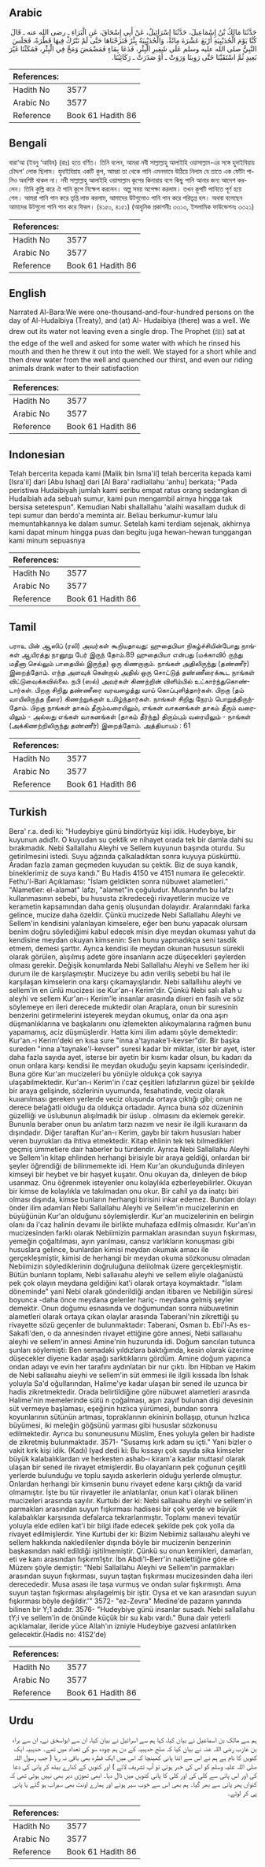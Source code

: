 ## Arabic


<div dir="rtl" lang="ar" style={{fontSize:'larger',backgroundColor:'#f8f9fa',padding:20}}>
حَدَّثَنَا مَالِكُ بْنُ إِسْمَاعِيلَ، حَدَّثَنَا إِسْرَائِيلُ، عَنْ أَبِي إِسْحَاقَ، عَنِ الْبَرَاءِ ـ رضى الله عنه ـ قَالَ كُنَّا يَوْمَ الْحُدَيْبِيَةِ أَرْبَعَ عَشْرَةَ مِائَةً، وَالْحُدَيْبِيَةُ بِئْرٌ فَنَزَحْنَاهَا حَتَّى لَمْ نَتْرُكْ فِيهَا قَطْرَةً، فَجَلَسَ النَّبِيُّ صلى الله عليه وسلم عَلَى شَفِيرِ الْبِئْرِ، فَدَعَا بِمَاءٍ فَمَضْمَضَ وَمَجَّ فِي الْبِئْرِ، فَمَكَثْنَا غَيْرَ بَعِيدٍ ثُمَّ اسْتَقَيْنَا حَتَّى رَوِينَا وَرَوَتْ ـ أَوْ صَدَرَتْ ـ رَكَائِبُنَا‏.‏
</div>
<div style={{backgroundColor:'#f8f9fa',padding:20, marginBottom: 10}}><table> <thead> <tr> <th>References:</th> <th></th> </tr> </thead> <tbody><tr><td>Hadith No</td><td>3577</td></tr><tr><td>Arabic No</td><td>3577</td></tr><tr><td>Reference</td><td>Book 61 Hadith 86</td></tr></tbody></table></div>

## Bengali


<div dir="ltr" lang="bn" style={{fontSize:'larger',backgroundColor:'#f8f9fa',padding:20}}>
বারা‘আ (ইবনু ‘আযিব) (রাঃ) হতে বর্ণিত। তিনি বলেন, আমরা নবী সাল্লাল্লাহু আলাইহি ওয়াসাল্লাম-এর সঙ্গে হুদাইবিয়ায় চৌদ্দশ’ লোক ছিলাম। হুদাইবিয়াহ একটি কূপ, আমরা তা থেকে পানি এমনভাবে উঠিয়ে নিলাম যে তাতে এক ফোঁটা পানিও অবশিষ্ট থাকল না। নবী সাল্লাল্লাহু আলাইহি ওয়াসাল্লাম কূপের কিনারায় বসে কিছু পানি আনার জন্য আদেশ করলেন। তিনি কুল্লি করে ঐ পানি কূপে নিক্ষেপ করলেন। অল্প সময় অপেক্ষা করলাম। তখন কূপটি পানিতে পূর্ণ হয়ে গেল। আমরা পানি পান করে তৃপ্তি লাভ করলাম, আমাদের উটগুলোও পানি পান করে পরিতৃপ্ত হল। অথবা বলেছেন আমাদের উটগুলো পানি পান করে ফিরল। (৪১৫০, ৪১৫১) (আধুনিক প্রকাশনীঃ ৩৩১৩, ইসলামিক ফাউন্ডেশনঃ ৩৩২১)
</div>
<div style={{backgroundColor:'#f8f9fa',padding:20, marginBottom: 10}}><table> <thead> <tr> <th>References:</th> <th></th> </tr> </thead> <tbody><tr><td>Hadith No</td><td>3577</td></tr><tr><td>Arabic No</td><td>3577</td></tr><tr><td>Reference</td><td>Book 61 Hadith 86</td></tr></tbody></table></div>

## English


<div dir="ltr" lang="en" style={{fontSize:'larger',backgroundColor:'#f8f9fa',padding:20}}>
Narrated Al-Bara:We were one-thousand-and-four-hundred persons on the day of Al-Hudaibiya (Treaty), and (at) Al- Hudaibiya (there) was a well. We drew out its water not leaving even a single drop. The Prophet (ﷺ) sat at the edge of the well and asked for some water with which he rinsed his mouth and then he threw it out into the well. We stayed for a short while and then drew water from the well and quenched our thirst, and even our riding animals drank water to their satisfaction
</div>
<div style={{backgroundColor:'#f8f9fa',padding:20, marginBottom: 10}}><table> <thead> <tr> <th>References:</th> <th></th> </tr> </thead> <tbody><tr><td>Hadith No</td><td>3577</td></tr><tr><td>Arabic No</td><td>3577</td></tr><tr><td>Reference</td><td>Book 61 Hadith 86</td></tr></tbody></table></div>

## Indonesian


<div dir="ltr" lang="id" style={{fontSize:'larger',backgroundColor:'#f8f9fa',padding:20}}>
Telah bercerita kepada kami [Malik bin Isma'il] telah bercerita kepada kami [Isra'il] dari [Abu Ishaq] dari [Al Bara' radliallahu 'anhu] berkata; "Pada peristiwa Hudaibiyah jumlah kami seribu empat ratus orang sedangkan di Hudaibiah ada sebuah sumur, kami pun mengambil airnya hingga tak bersisa setetespun". Kemudian Nabi shallallahu 'alaihi wasallam duduk di tepi sumur dan berdo'a meminta air. Beliau berkumur-kumur lalu memuntahkannya ke dalam sumur. Setelah kami terdiam sejenak, akhirnya kami dapat minum hingga puas dan begitu juga hewan-hewan tunggangan kami minum sepuasnya
</div>
<div style={{backgroundColor:'#f8f9fa',padding:20, marginBottom: 10}}><table> <thead> <tr> <th>References:</th> <th></th> </tr> </thead> <tbody><tr><td>Hadith No</td><td>3577</td></tr><tr><td>Arabic No</td><td>3577</td></tr><tr><td>Reference</td><td>Book 61 Hadith 86</td></tr></tbody></table></div>

## Tamil


<div dir="ltr" lang="ta" style={{fontSize:'larger',backgroundColor:'#f8f9fa',padding:20}}>
பராஉ பின் ஆஸிப் (ரலி) அவர்கள் கூறியதாவது: ஹுதைபியா நிகழ்ச்சியின்போது நாங்கள் ஆயிரத்து நானூறு பேர் இருந் தோம்.89 ஹுதைபியா என்பது (மக்காவிó ருந்து மதீனா செல்லும் பாதையில் இருந்த) ஒரு கிணறாகும். நாங்கள் அதிலிருந்து (தண்ணீர்) இறைத்தோம். எந்த அளவுக் கென்றால் அதில் ஒரு சொட்டுத் தண்ணீரைக்கூட நாங்கள் விட்டுவைக்கவில்லை. நபி (ஸல்) அவர்கள் கிணற்றின் விளிம்பில் உட்கார்ந்துகொண்டார்கள். பிறகு சிறிது தண்ணீரை வரவழைத்து வாய் கொப்புளித்தார்கள். பிறகு (தம் வாயிலிருந்த நீரை) கிணற்றுக்குள் உமிழ்ந்தார்கள். நாங்கள் சிறிது நேரம் பொறுத்திருந்தோம். பிறகு நாங்கள் தாகம் தீரும்வரையிலும், எங்கள் வாகனங்கள் தாகம் தீரும் வரையிலும் - அல்லது எங்கள் வாகனங்கள் (தாகம் தீர்ந்து) திரும்பும் வரையிலும் - நாங்கள் (அக்கிணற்றிலிருந்து தண்ணீர்) இறைத்தோம். அத்தியாயம் : 61
</div>
<div style={{backgroundColor:'#f8f9fa',padding:20, marginBottom: 10}}><table> <thead> <tr> <th>References:</th> <th></th> </tr> </thead> <tbody><tr><td>Hadith No</td><td>3577</td></tr><tr><td>Arabic No</td><td>3577</td></tr><tr><td>Reference</td><td>Book 61 Hadith 86</td></tr></tbody></table></div>

## Turkish


<div dir="ltr" lang="tr" style={{fontSize:'larger',backgroundColor:'#f8f9fa',padding:20}}>
Bera' r.a. dedi ki: "Hudeybiye günü bindörtyüz kişi idik. Hudeybiye, bir kuyunun adıd1r. O kuyudan su çektik ve nihayet orada tek bir damla dahi su bırakmadık. Nebi Sallallahu Aleyhi ve Sellem kuyunun başında oturdu. Su getirilmesini istedi. Suyu ağzında çalkaladıktan sonra kuyuya püskürttü. Aradan fazla zaman geçmeden kuyudan su çektik. Biz de suya kandık, bineklerimiz de suya kandı." Bu Hadis 4150 ve 4151 numara ile gelecektir. Fethu'l-Bari Açıklaması: "İslam geldikten sonra nübuwet alametleri." "Alametler: el-alamat" lafzı, "alamet"in çoğuludur. Musannıfın bu lafzı kullanmasının sebebi, bu hususta zikredeceği rivayetlerin mucize ve kerametin kapsamından daha geniş oluşundan dolayıdır. Aralarındaki farka gelince, mucize daha özeldir. Çünkü mucizede Nebi Sallallahu Aleyhi ve Sellem'in kendisini yalanlayan kimselere, eğer ben bunu yapacak olursam benim doğru söylediğimi kabul edecek misin diye meydan okuması yahut da kendisine meydan okuyan kimsenin: Sen bunu yapmadıkça seni tasdik etmem, demesi şarttır. Ayrıca kendisi ile meydan okunan hususun sürekli olarak görülen, alışılmış adete göre insanların acze düşecekleri şeylerden olması gerekir. Değişik konumlarda Nebi Sallallahu Aleyhi ve Sellem her iki durum ile de karşılaşmıştır. Mucizeye bu adın veriliş sebebi bu hal ile karşılaşan kimselerin ona karşı çıkamayışlarıdır. Nebi sallalliıhu aleyhi ve sellem'in en ünlü mucizesi ise Kur'an-ı Kerim'dir. Çünkü Nebi salı allah u aleyhi ve sellem Kur'an-ı Kerim'le insanlar arasında diııeri en fasih ve söz söylemeye en ileri derecede muktedir olan Araplara, onun bir suresinin benzerini getirmelerini isteyerek meydan okumuş, onlar da ona aşırı düşmanlıklarına ve başkalarını onu izlemekten alıkoymalarına rağmen bunu yapamamış, aciz düşmüşlerdir. Hatta kimi ilim adamı şöyle demektedir: Kur'an.-ı Kerim'deki en kısa sure "inna a'taynake'l-kevser"dir. Bir başka sureden "inna a'taynake'l-kevser" suresi kadar bir miktar, ister bir ayet, ister daha fazla sayıda ayet, isterse bir ayetin bir kısmı kadar olsun, bu kadarı da onun onlara karşı kendisi ile meydan okuduğu şeyin kapsamı içerisindedir. Buna göre Kur'an mucizeleri bu yönüyle oldukça çok sayıya ulaşabilmektedir. Kur'an-ı Kerim'in i'caz çeşitleri lafızlarının güzel bir şekilde bir araya gelişinde, sözlerinin uyumunda, fesahatinde, veciz olarak kuııanılması gereken yerlerde veciz oluşunda ortaya çıktığı gibi; onun ne derece belağatli olduğu da oldukça ortadadır. Ayrıca buna söz düzeninin güzelliği ve üslubunun alışılmadık bir üslup . olmasını da eklemek gerekir. Bununla beraber onun bu anlatım tarzı nazım ve nesir ile ilgili kuraııarın da dışındadır. Diğer taraftan Kur'an-ı Kerim, gaybı bir takım hususları haber veren buyrukları da ihtiva etmektedir. Kitap ehlinin tek tek bilmedikleri geçmiş ümmetiere dair haberler bu türdendir. Ayrıca Nebi Sallallahu Aleyhi ve Sellem'in kitap ehlinden herhangi birisiyle bir araya geldiği, onlardan bir şeyler öğrendiği de bilinmemekte idi. Hem Kur'an okunduğunda dinleyen kimseyi bir heybet ve bir haşyet kuşatır. Onu okuyan da, dinleyen de bıkıp usanmaz. Onu öğrenmek isteyenler onu kolaylıkla ezberleyebilirler. Okuyan bir kimse de kolaylıkla ve takılmadan onu okur. Bir cahil ya da inatçı biri olması dışında, kimse bunların herhangi birisini inkar edemez. Bundan dolayı önder ilim adamları Nebi Sallallahu Aleyhi ve Sellem'in mucizelerinin en büyüğünün Kur'an olduğunu söylemişlerdir. Kur'an mucizelerinin en belirgin olanı da i'caz halinin devamı ile birlikte muhafaza edilmiş olmasıdır. Kur'an'ın mucizesinden farklı olarak Nebiimizin parmakları arasından suyun fışkırması, yemeğin çoğaltılması, ayın yarılması, cansız varlıkların konuşması gibi hususlara gelince, bunlardan kimisi meydan okumak amacı ile gerçekleşmiştir, kimisi de herhangi bir meydan okuma sözkonusu olmadan Nebiimizin söylediklerinin doğruluğuna delilolmak üzere gerçekleşmiştir. Bütün bunların toplamı, Nebi sallaııahu aleyhi ve sellem eliyle olağanüstü pek çok olayın meydana geldiğini kat'i olarak ortaya koymaktadır. "İslam döneminde" yani Nebi olarak gönderildiği andan itibaren ve Nebiliğin süresi boyunca -daha önce meydana gelenler hariç- meydana gelmiş şeyler demektir. Onun doğumu esnasında ve doğumundan sonra nübuwetinin alametleri olarak ortaya çıkan olaylar arasında Taberani'nin zikrettiği şu rivayette sözü geçenler de bulunmaktadır: Taberani, Osman b. Ebi'l-As es-Sakafi'den, o da annesinden rivayet ettiğine göre annesi, Nebi sallaııahu aleyhi ve sellem'in annesi Amine'nin huzurunda idi. Doğum sancıları tutunca şunları söylemişti: Ben semadaki yıldızlara baktığımda, kesin olarak üzerime düşecekler diyene kadar aşağı sarktıklarını gördüm. Amine doğum yapınca ondan adayı ve evin her tarafını aydınlatan bir nur çıktı. İbn Hibban ve Hakim de Nebi sallaııahu aieyhi ve sellem'in süt emmesi ile ilgili kıssada İbn İshak yoluyla Sa'd oğullarından, Halime'ye kadar ulaşan bir sened ile uzunca bir hadis zikretmektedir. Orada belirtildiğine göre nübuwet alametleri arasında Halime'nin memelerinde sütü n çoğalması, aşırı zayıf bulunan dişi devesinin süt vermeye başlaması, eşeğinin hızlıca yürümesi, bundan sonra koyunlarının sütünün artması, topraklarının ekininin bollaşıp, otunun hızlıca büyümesi, iki meleğin göğsünü yarması gibi hususlar sözkonusu edilmektedir. Ayrıca bu sonuneusunu Müslim, Enes yoluyla gelen bir hadiste de zikretmiş bulunmaktadır. 3571- "Susamış kırk adam su içti." Yani bizler o vakit kırk kişi idik. (Kadı) Iyad dedi ki: Bu kıssayı çok sayıda sika kimseler büyük kalabalıklardan ve herkesten ashab-ı kiram'a kadar muttası! olarak ulaşan bir sened ile rivayet etmişlerdir. Bu olayanların pek çoğunun çeşitli yerlerde bulunduğu ve toplu sayıda askerlerin olduğu yerlerde olmuştur. Onlardan herhangi bir kimsenin bunu rivayet edene karşı çıktığı da varid olmamıştır. İşte bu tür rivayetler ile anlatılanlar, onun kat'i olarak bilinen mucizeleri arasında sayılır. Kurtubi der ki: Nebi sallaııahu aleyhi ve sellem'in parmakları arasından suyun fışkırması hadisesi bir çok yerde ve büyük kalabalıklar karşısında defalarca tekrarlanmıştır. Toplamı manevi tevatür yoluyla elde edilen kat'i bir bilgi ifade edecek şekilde pek çok yolla da rivayet edilmişlerdir. Yine Kurtubi der ki: Bizim Nebiimiz sallaııahu aleyhi ve sellem hakkında nakledilenler dışında böyle bir mucizenin benzerinin başkasından nakl edildiği işitilmemiştir. Çünkü su onun kemikleri, damarları, eti ve kanı arasından fışkırm1ştır. İbn Abdi'l-Berr'in naklettiğine göre el-Müzenı şöyle demiştir: "Nebi Sallallahu Aleyhi ve Sellem'in parmakları arasından suyun fışkırması, suyun taştan fışkırması mucizesinden daha ileri derecededir. Musa asası ile taşa vurmuş ve ondan sular fışkırmıştı. Ama suyun taştan fışkırması alışılagelmiş bir iştir. Oysa et ve kan arasından suyun fışkırması böyle değildir.'" 3572- "ez-Zevra" Medine'de pazarın yanında bilinen bir Y;1 adıdır. 3576- "Hudeybiye günü insanlar susadı. Nebi sallallahu tY;i ve sellem'in de önünde küçük bir su kabı vardı." Buna dair yeterli açıklamalar, ileride yüce Allah'ın izniyle Hudeybiye gazvesi anlatılırken gelecektir.(Hadis no: 41S2'de)
</div>
<div style={{backgroundColor:'#f8f9fa',padding:20, marginBottom: 10}}><table> <thead> <tr> <th>References:</th> <th></th> </tr> </thead> <tbody><tr><td>Hadith No</td><td>3577</td></tr><tr><td>Arabic No</td><td>3577</td></tr><tr><td>Reference</td><td>Book 61 Hadith 86</td></tr></tbody></table></div>

## Urdu


<div dir="rtl" lang="ur" style={{fontSize:'larger',backgroundColor:'#f8f9fa',padding:20}}>
ہم سے مالک بن اسماعیل نے بیان کیا، کہا ہم سے اسرائیل نے بیان کیا، ان سے ابواسحٰق نے، ان سے براء بن عازب رضی اللہ عنہ نے بیان کیا کہ صلح حدیبیہ کے دن ہم چودہ سو کی تعداد میں تھے۔ حدیبیہ ایک کنویں کا نام ہے ہم نے اس سے اتنا پانی کھینچا کہ اس میں ایک قطرہ بھی باقی نہ رہا ( جب رسول اللہ صلی اللہ علیہ وسلم کو اس کی خبر ہوئی تو آپ تشریف لائے ) اور کنویں کے کنارے بیٹھ کر پانی کی دعا کی اور اس پانی سے کلی کی اور کلی کا پانی کنویں میں ڈال دیا۔ ابھی تھوڑی دیر بھی نہیں ہوئی تھی کہ کنواں پھر پانی سے بھر گیا۔ ہم بھی اس سے خوب سیر ہوئے اور ہمارے اونٹ بھی سیراب ہو گئے یا پانی پی کر لوٹے۔
</div>
<div style={{backgroundColor:'#f8f9fa',padding:20, marginBottom: 10}}><table> <thead> <tr> <th>References:</th> <th></th> </tr> </thead> <tbody><tr><td>Hadith No</td><td>3577</td></tr><tr><td>Arabic No</td><td>3577</td></tr><tr><td>Reference</td><td>Book 61 Hadith 86</td></tr></tbody></table></div>